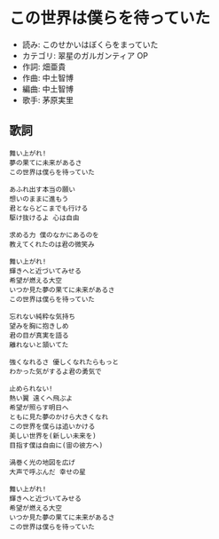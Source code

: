 この世界は僕らを待っていた
===========================

- 読み: このせかいはぼくらをまっていた
- カテゴリ: 翠星のガルガンティア OP
- 作詞: 畑亜貴
- 作曲: 中土智博
- 編曲: 中土智博
- 歌手: 茅原実里


歌詞
-----

    舞い上がれ!
    夢の果てに未来があるさ
    この世界は僕らを待っていた

    あふれ出す本当の願い
    想いのままに進もう
    君とならどこまでも行ける
    駆け抜けるよ 心は自由

    求める力 僕のなかにあるのを
    教えてくれたのは君の微笑み

    舞い上がれ!
    輝きへと近づいてみせる
    希望が燃える大空
    いつか見た夢の果てに未来があるさ
    この世界は僕らを待っていた

    忘れない純粋な気持ち
    望みを胸に抱きしめ
    君の目が真実を語る
    離れないと頷いてた

    強くなれるさ 優しくなれたらもっと
    わかった気がするよ君の勇気で

    止められない!
    熱い翼 遠くへ飛ぶよ
    希望が照らす明日へ
    ともに見た夢のかけら大きくなれ
    この世界を僕らは追いかける
    美しい世界を(新しい未来を)
    目指す僕は自由に(宙の彼方へ)

    渦巻く光の地図を広げ
    大声で呼ぶんだ 幸せの星

    舞い上がれ!
    輝きへと近づいてみせる
    希望が燃える大空
    いつか見た夢の果てに未来があるさ
    この世界は僕らを待っていた

